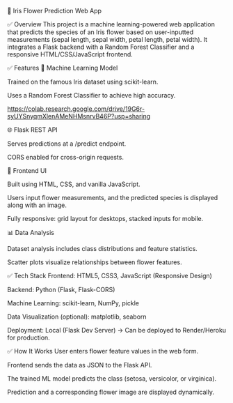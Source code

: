🌸 Iris Flower Prediction Web App

✅ Overview
This project is a machine learning-powered web application that predicts the species of an Iris flower based on user-inputted measurements (sepal length, sepal width, petal length, petal width). It integrates a Flask backend with a Random Forest Classifier and a responsive HTML/CSS/JavaScript frontend.

✅ Features
🧠 Machine Learning Model

Trained on the famous Iris dataset using scikit-learn.

Uses a Random Forest Classifier to achieve high accuracy.

https://colab.research.google.com/drive/19G6r-syUYSnyqmXlenAMeNHMsnrvB46P?usp=sharing

🌐 Flask REST API

Serves predictions at a /predict endpoint.

CORS enabled for cross-origin requests.

🎨 Frontend UI

Built using HTML, CSS, and vanilla JavaScript.

Users input flower measurements, and the predicted species is displayed along with an image.

Fully responsive: grid layout for desktops, stacked inputs for mobile.

📊 Data Analysis

Dataset analysis includes class distributions and feature statistics.

Scatter plots visualize relationships between flower features.

✅ Tech Stack
Frontend: HTML5, CSS3, JavaScript (Responsive Design)

Backend: Python (Flask, Flask-CORS)

Machine Learning: scikit-learn, NumPy, pickle

Data Visualization (optional): matplotlib, seaborn

Deployment: Local (Flask Dev Server) → Can be deployed to Render/Heroku for production.

✅ How It Works
User enters flower feature values in the web form.

Frontend sends the data as JSON to the Flask API.

The trained ML model predicts the class (setosa, versicolor, or virginica).

Prediction and a corresponding flower image are displayed dynamically.

